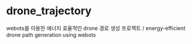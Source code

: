 # drone_trajectory
webots를 이용한 에너지 효율적인 drone 경로 생성 프로젝트 / energy-efficient drone path generation using webots
